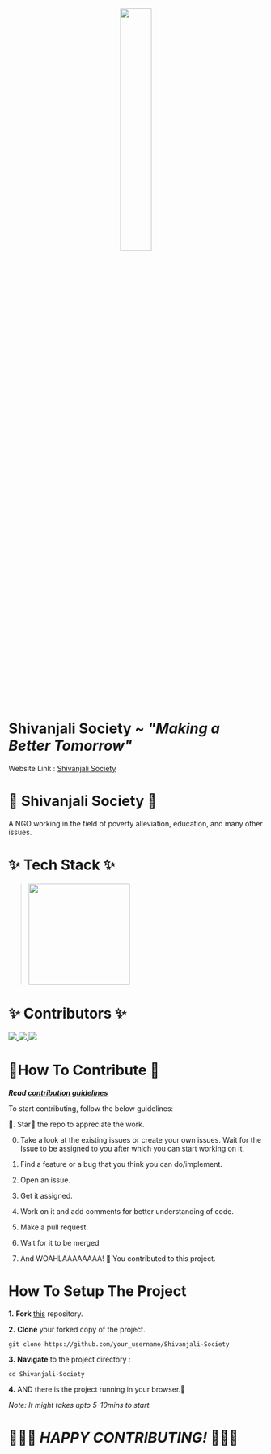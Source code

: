 <div align="center" >
  
  <img src="https://user-images.githubusercontent.com/68502679/149490461-11de9fd3-ab53-42bb-8765-f1ca6791fd4e.png" width=35% />

</div>
  
# Shivanjali Society ~ _"Making a Better Tomorrow"_

Website Link : <a href="https://www.shivanjalisociety.in/" target="_blank"> Shivanjali Society </a>

# 🎇 Shivanjali Society 🎇

A NGO working in the field of poverty alleviation, education, and many other issues. 

# ✨ Tech Stack ✨
> <img src="https://www.freepnglogos.com/uploads/html5-logo-png/html5-logo-best-web-design-psd-html-cms-development-ecommerce-6.png" width="200" alt="" />

# ✨ Contributors ✨
  <a href="https://github.com/BHAVJOT14">
    <img src="https://github.com/BHAVJOT14.png?size=50" />
  </a>
  <a href="https://github.com/techrider27">
    <img src="https://github.com/techrider27.png?size=50">
  </a>
  <a href="https://github.com/dheerajrao20">
    <img src="https://github.com/dheerajrao20.png?size=50">
  </a>


# 🎇How To Contribute 🎇

***Read [contribution guidelines](./Contribute.md)***

To start contributing, follow the below guidelines:

🌟. Star🌟 the repo to appreciate the work.

0. Take a look at the existing issues or create your own issues. Wait for the Issue to be assigned to you after which you can start working on it.

1. Find a feature or a bug that you think you can do/implement.

2. Open an issue.

3. Get it assigned.

4. Work on it and add comments for better understanding of code.
  
5. Make a pull request. 

6. Wait for it to be merged 

7. And WOAHLAAAAAAAA! 🎉 You contributed to this project.

# How To Setup The Project

**1.** **Fork** [this](https://github.com/BHAVJOT14/Shivanjali-Society) repository.

**2.** **Clone** your forked copy of the project.

```
git clone https://github.com/your_username/Shivanjali-Society
```

**3.** **Navigate** to the project directory :

```
cd Shivanjali-Society
```

**4.** AND there is the project running in your browser.🎉 


*Note: It might takes upto 5-10mins to start.*



# 🎉🎉🎉 ___HAPPY CONTRIBUTING!___ 🎉🎉🎉

